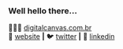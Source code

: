 ### Well hello there...

<!--
**bronze/bronze** is a ✨ _special_ ✨ repository because its `README.md` (this file) appears on your GitHub profile.

Here are some ideas to get you started:

- 🔭 I’m currently working on ...
- 🌱 I’m currently learning ...
- 👯 I’m looking to collaborate on ...
- 🤔 I’m looking for help with ...
- 💬 Ask me about ...
- 📫 How to reach me: ...
- 😄 Pronouns: ...
- ⚡ Fun fact: ...
-->

👨🏼‍💻 [digitalcanvas.com.br][playground]  
🏡 [website][website] **|** 
🐦 [twitter][twitter] **|** 
👔 [linkedin][linkedin]

[playground]: https://www.digitalcanvas.com.br
[website]: https://www.carlosbronze.com.br
[twitter]: https://twitter.com/carlosbronze
[linkedin]: https://linkedin.com/in/carlosbronze
